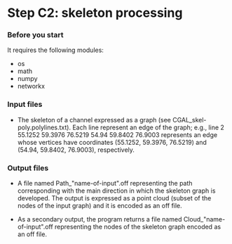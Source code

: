 # Step C2: skeleton processing


### Before you start

It requires the following modules:
- os
- math
- numpy
- networkx


### Input files

- The skeleton of a channel expressed as a graph (see CGAL_skel-poly.polylines.txt).
Each line represent an edge of the graph; e.g., line 2 55.1252 59.3976 76.5219 54.94 59.8402 76.9003 represents an edge whose vertices have coordinates (55.1252, 59.3976, 76.5219) and (54.94, 59.8402, 76.9003), respectively.


### Output files

- A file named Path_"name-of-input".off representing the path corresponding with the main direction in which the skeleton graph is developed. The output is expressed as a point cloud (subset of the nodes of the input graph) and it is encoded as an off file.

- As a secondary output, the program returns a file named Cloud_"name-of-input".off representing the nodes of the skeleton graph encoded as an off file.
